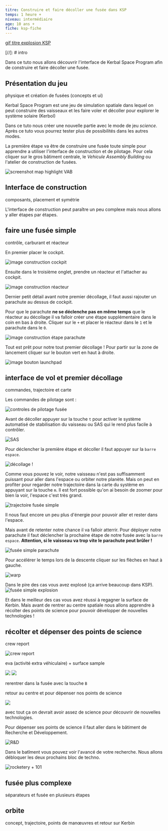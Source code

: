 ```yaml
---
titre: Construire et faire décoller une fusée dans KSP
temps: 1 heure +
niveau: intermédiaire
age: 10 ans +
fiche: ksp-fiche
---
```


[gif titre explosion KSP]()


[//]: # intro

Dans ce tuto nous allons découvrir l'interface de Kerbal Space Program afin de construire et faire décoller une fusée.

## Présentation du jeu
physique et création de fusées (concepts et ui)

Kerbal Space Program est une jeu de simulation spatiale dans lequel on peut construire des vaisseaux et les faire voler et décoller pour explorer le système solaire (Kerbol)

Dans ce tuto nous créer une nouvelle partie avec le mode de jeu *science*. Après ce tuto vous pourrez tester plus de possibilités dans les autres modes.

La première étape va être de construire une fusée toute simple pour apprendre a utiliser l'interface de construction et de pilotage. Pour cela cliquer sur le gros bâtiment centrale, le *Vehicule Assembly Building* ou l'atelier de construction de fusées.

![screenshot map highlight VAB](images/ksp/ksc-vab.png)

## Interface de construction
composants, placement et symétrie

L'interface de construction peut paraître un peu complexe mais nous allons y aller étapes par étapes.

## faire une fusée simple
contrôle, carburant et réacteur

En premier placer le cockpit.

![image construction cockpit](images/ksp/fusee-simple-cockpit.png)

Ensuite dans le troisième onglet, prendre un réacteur et l'attacher au cockpit.

![image construction réacteur](images/ksp/fusee-simple-reacteur.png)

Dernier petit détail avant notre premier décollage, il faut aussi rajouter un parachute au dessus de cockpit.

Pour que le parachute **ne se déclenche pas en même temps** que le réacteur au décollage il va falloir créer une étape supplémentaire dans le coin en bas à droite. Cliquer sur le `+` et placer le réacteur dans le `1` et le parachute dans le `0`.

![image construction étape parachute](images/ksp/etape-fusee-simple.png)

Tout est prêt pour notre tout premier décollage ! Pour partir sur la zone de lancement cliquer sur le bouton vert en haut à droite.

![image bouton launchpad](images/ksp/bouton-launch.png)

## interface de vol et premier décollage
commandes, trajectoire et carte

Les commandes de pilotage sont :

![controles de pilotage fusée](images/ksp/controle_pilotage.png)

Avant de décoller appuyer sur la touche `t` pour activer le système automatisé de stabilisation du vaisseau ou SAS qui le rend plus facile à contrôler.

![SAS](images/ksp/sas.png)

Pour déclencher la première étape et décoller il faut appuyer sur la `barre espace`.

![décollage !](images/ksp/fusee-simple-decollage.png)

Comme vous pouvez le voir, notre vaisseau n'est pas suffisamment puissant pour aller dans l'espace ou orbiter notre planète. Mais on peut en profiter pour regarder notre trajectoire dans la carte du système en appuyant sur la touche `m`. Il est fort possible qu'on ai besoin de zoomer pour bien la voir, l'espace c'est très grand.

![trajectoire fusée simple](images/ksp/fusee-simple-trajectoire.png)

Il nous faut encore un peu plus d'énergie pour pouvoir aller et rester dans l'espace.

Mais avant de retenter notre chance il va falloir atterrir. Pour déployer notre parachute il faut déclencher la prochaine étape de notre fusée avec la `barre espace`. **Attention, si le vaisseau va trop vite le parachute peut brûler !**

![fusée simple parachute](images/ksp/fusee-simple-parachute.png)

Pour accélérer le temps lors de la descente cliquer sur les flèches en haut à gauche.

![warp](images/ksp/warp.png)

Dans le pire des cas vous avez explosé (ça arrive beaucoup dans KSP).
![fusée simple explosion](images/ksp/fusee-simple-explosion.png)

Et dans le meilleur des cas vous avez réussi à regagner la surface de Kerbin. Mais avant de rentrer au centre spatiale nous allons apprendre à récolter des points de science pour pouvoir développer de nouvelles technologies !

## récolter et dépenser des points de science

 crew report
 
 ![crew report](images/ksp/fusee-simple-crew-report.png)

 eva (activité extra véhiculaire) + surface sample

![](images/ksp/fusee-simple-eva.png)
![](images/ksp/fusee-simple-eva-report.png)

 rerentrer dans la fusée avec la touche `B`

 retour au centre et pour dépenser nos points de science

![](images/ksp/recover-vessel.png)

  avec tout ça on devrait avoir assez de science pour découvrir de nouvelles technologies.

  Pour dépenser ses points de science il faut aller dans le bâtiment de Recherche et Développement.

  ![R&D](images/ksp/ksc-rd.png)

  Dans le batîment vous pouvez voir l'avancé de votre recherche. Nous allons débloquer les deux prochains bloc de techno.

  ![rocketery + 101](images/ksp/fusee-simple-tech.png)

## fusée plus complexe
séparateurs et fusée en plusieurs étapes

## orbite
concept, trajectoire, points de manœuvres et retour sur Kerbin
